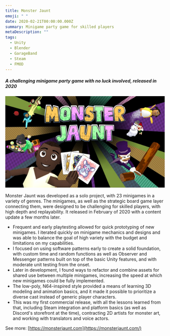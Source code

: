 ```yaml
---
title: Monster Jaunt
emoji: " "
date: 2020-02-21T00:00:00.000Z
summary: Minigame party game for skilled players
metaDescription: ""
tags:
  - Unity
  - Blender
  - GarageBand
  - Steam
  - FMOD
---
```

##### A﻿ challenging minigame party game with no luck involved, released in 2020

![Monster Jaunt capsule art](/src/assets/img/monsterjauntcapsule.jpg)

M﻿onster Jaunt was developed as a solo project, with 23 minigames in a variety of genres. The minigames, as well as the strategic board game layer connecting them, were designed to be challenging for skilled players, with high depth and replayability. It released in February of 2020 with a content update a few months later.

* Frequent and early playtesting allowed for quick prototyping of new minigames. I iterated quickly on minigame mechanics and designs and was able to balance the goal of high variety with the budget and limitations on my capabilities.
* I﻿ focused on using software patterns early to create a solid foundation, with custom time and random functions as well as Observer and Messenger patterns built on top of the basic Unity features, and with moderate unit testing from the onset.
* L﻿ater in development, I found ways to refactor and combine assets for shared use between multiple minigames, increasing the speed at which new minigames could be fully implemented.
* The low-poly, N64-inspired style provided a means of learning 3D modeling and animation basics, and it made it possible to prioritize a diverse cast instead of generic player characters.
* This was my first commercial release, with all the lessons learned from that, including Steam integration and platform basics (as well as Discord's storefront at the time), contracting 2D artists for monster art, and working with translators and voice actors.

S﻿ee more: [https://monsterjaunt.com](https://monsterjaunt.com/)
